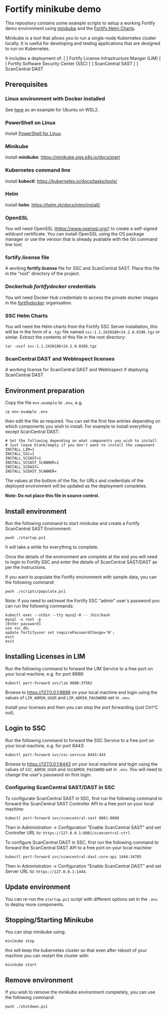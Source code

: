 # Fortify minikube demo

This repository contains some example scripts to setup a working Fortify demo environment using [minikube](https://minikube.sigs.k8s.io/docs/)
and the [Fortify Helm Charts](https://github.com/fortify/helm3-charts). 

Minikube is a tool that allows you to run a single-node Kubernetes cluster locally. 
It is useful for developing and testing applications that are designed to run on Kubernetes.

It includes a deployment of:
 [ ] Fortify License Infrastructure Manger (LIM)
 [ ] Fortify Software Security Center (SSC)
 [ ] ScanCentral SAST
 [ ] ScanCentral DAST

## Prerequisites

### Linux environment with Docker installed

See [here](https://gist.github.com/wholroyd/748e09ca0b78897750791172b2abb051) as an example for Ubuntu on WSL2.

### PowerShell on Linux

Install [PowerShell for Linux](https://learn.microsoft.com/en-us/powershell/scripting/install/installing-powershell-on-linux?view=powershell-7.4).

### Minikube

Install **minikube**: https://minikube.sigs.k8s.io/docs/start

### Kubernetes command line

Install **kubectl**: https://kubernetes.io/docs/tasks/tools/

### Helm

Install **helm**: https://helm.sh/docs/intro/install/

### OpenSSL

You will need OpenSSL (https://www.openssl.org/) to create a self-signed wildcard certificate. You can install OpenSSL 
using the OS package manager or use the version that is already available with the Git command line tool.

### fortify.license file

A working **fortify.license** file for SSC and ScanCentral SAST.
Place this file in the "root" directory of the project.

### Dockerhub ***fortifydocker*** credentials

You will need Docker Hub credentials to access the private docker images in the [fortifydocker](https://hub.docker.com/u/fortifydocker) organisation.

### SSC Helm Charts

You will need the Helm charts from the Fortify SSC Server installation, this will be in the form of a `.tgz` file named
`ssc-1.1.2420186+24.2.0.0186.tgz` or simlar. Extract the contents of this file in the root directory:

```
tar -xvzf ssc-1.1.2420186+24.2.0.0186.tgz
```

### ScanCentral DAST and WebInspect licenses

A working license for ScanCentral DAST and WebInspect if deploying ScanCentral DAST 

## Environment preparation

Copy the file `env.example` to `.env`, e.g.

```
cp env-example .env
```

then edit the file as required. You can set the first few entries depending on which components
you wish to install. For example to install everything except ScanCentral DAST:

```
# Set the following depending on what components you wish to install
# Just leave blank/empty if you don't want to install the component
INSTALL_LIM=1
INSTALL_SSC=1
INSTALL_SCSAST=1
INSTALL_SCSAST_SCANNER=1
INSTALL_SCDAST=
INSTALL_SCDAST_SCANNER=
```

The values at the bottom of the file, for URLs and credentials of the deployed environment
will be updated as the deployment completes.

**Note: Do not place this file in source control.**


## Install environment

Run the following command to start minikube and create a Fortify ScanCentral SAST Environment:

```aidl
pwsh ./startup.ps1
```

It will take a while for everything to complete. 

Once the details of the environment are complete at the end you will need to login to Fortify
SSC and enter the details of ScanCentral SAST/DAST as per the instructions.

If you want to populate the Fortify environment with sample data, you can the following command:

```aidl
pwsh ./scripts/populate.ps1
```

Note: if you need to set/reset the Fortify SSC "admin" user's password you can run the following commands:

```aidl
kubectl exec --stdin --tty mysql-0 -- /bin/bash
mysql -u root -p 
[Enter password]
use ssc_db; 
update fortifyuser set requirePasswordChange='N';
exit
exit
```

## Installing Licenses in LIM

Run the following command to forward the LIM Service to a free port on your local machine, e.g. for port 8888:

```
kubectl port-forward svc/lim 8888:37562
```

Browse to https://127.0.0.1:8888 on your local machine and login using the values of `LIM_ADMIN_USER` and
`LIM_ADMIN_PASSWORD` set in `.env`.

Install your licenses and then you can stop the port forwarding (just Ctrl^C out).

## Login to SSC

Run the following command to forward the SSC Service to a free port on your local machine, e.g. for port 8443:

```
kubectl port-forward svc/ssc-service 8443:443
```

Browse to https://127.0.0.1:8443 on your local machine and login using the values of `SSC_ADMIN_USER` and
`SSCADMIN_PASSWORD` set in `.env`. You will need to change the user's password on first login.

### Configuring ScanCentral SAST/DAST in SSC

To configurate ScanCentral SAST in SSC, first run the following command to forward the ScanCentral SAST Controller API
to a free port on your local machine:

```
kubectl port-forward svc/scancentral-sast 8081:8080
````

Then in Administration -> Configuration "Enable ScanCentral SAST" and set Controller URL to: `https://127.0.0.1:8081/scancentral-ctrl`.


To configure ScanCentral DAST in SSC, first run the following command to forward the ScanCentral DAST API
to a free port on your local machine:

```
kubectl port-forward svc/scancentral-dast-core-api 1444:34785
````

Then in Administration -> Configuration "Enable ScanCentral DAST" and set Server URL to: `https://127.0.0.1:1444`.

## Update environment

You can re-run the `startup.ps1` script with different options set in the `.env` to deploy more components.

## Stopping/Starting Minikube

You can stop minikube using:

```
minikube stop
```

this will keep the kubernetes cluster so that even after reboot of your machine you can restart the cluster with:

```
minikube start
```

## Remove environment

If you wish to remove the minikube environment completely, you can use the following command:

```aidl
pwsh ./shutdown.ps1
```
